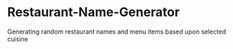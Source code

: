 # Restaurant-Name-Generator
Generating random restaurant names and menu items based upon selected cuisine
